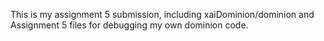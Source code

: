 This is my assignment 5 submission, including xaiDominion/dominion and Assignment 5 files for debugging my own dominion code.
